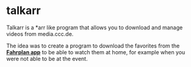 # talkarr

Talkarr is a *arr like program that allows you to download and manage videos from media.ccc.de.

The idea was to create a program to download the favorites from the [**Fahrplan app**](https://github.com/EventFahrplan/EventFahrplan) to be able to watch them at home, for example when you were not able to be at the event.
